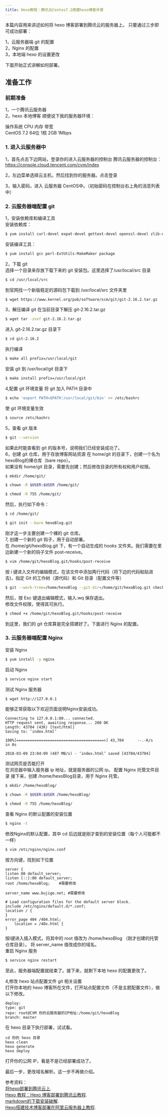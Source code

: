 ```yaml
---
title: Hexo教程：腾讯云Centos7.2搭建hexo博客步骤
---
```

本篇内容用来讲述如何将 hexo 博客部署到腾讯云的服务器上。
只要通过三步即可成功部署：

1，云服务器端 git 的配置  
2，Nginx 的配置  
3，本地端 hexo 的设置更改
  
下面开始正式讲解如何部署。

## 准备工作

### 前期准备

1，一个腾讯云服务器  
2，hexo 本地博客
顺便说下我的服务器环境：  

操作系统	CPU	内存	带宽  
CentOS 7.2 64位	1核	2GB	1Mbps


### 1. 进入云服务器中

1，首先点击下边网站，登录你的进入云服务器的控制台 
腾讯云服务器的控制台：https://console.cloud.tencent.com/cvm/index  

2，左边菜单选择云主机，然后找到你的服务器。点击登录

3，输入密码，进入 云服务器 CentOS中。（初始密码在控制台右上角的消息列表中）

### 2. 云服务器端配置 git
1，安装依赖库和编译工具  
安装依赖库：
``` bash
$ yum install curl-devel expat-devel gettext-devel openssl-devel zlib-devel   
```  
安装编译工具：
``` bash
$ yum install gcc perl-ExtUtils-MakeMaker package
```  
2，下载 git  
选择一个目录来存放下载下来的 git 安装包。这里选择了/usr/local/src 目录  
``` bash
$ cd /usr/local/src  
```  
到官网找一个新版稳定的源码包下载到 /usr/local/src 文件夹里 
``` bash
$ wget https://www.kernel.org/pub/software/scm/git/git-2.16.2.tar.gz
```  
3，解压编译 git
在当前目录下解压 git-2.16.2.tar.gz  
``` bash
$ wget tar -zvxf git-2.16.2.tar.gz
```  
进入 git-2.16.2.tar.gz 目录下  
``` bash
$ cd git-2.16.2
```   
执行编译  
``` bash
$ make all prefix=/usr/local/git
```   
安装 git 到 /usr/local/git 目录下  
``` bash
$ make install prefix=/usr/local/git
```   
4,配置 git 环境变量
将 git 加入 PATH 目录中  
``` bash
$ echo 'export PATH=$PATH:/usr/local/git/bin' >> /etc/bashrc
```  
使 git 环境变量生效  
``` bash
$ source /etc/bashrc
```   
5，查看 git 版本  
``` bash
$ git --version
```  
如果此时能查看到 git 的版本号，说明我们已经安装成功了。  
6，创建 git 仓库，用于存放博客网站资源
在 home/git 的目录下，创建一个名为hexoBlog的裸仓库（bare repo）。   
如果没有 home/git 目录，需要先创建；然后修改目录的所有权和用户权限。  
``` bash   
$ mkdir /home/git/  
```   
``` bash   
$ chown -R $USER:$USER /home/git/ 
```  
``` bash   
$ chmod -R 755 /home/git/ 
```  
然后，执行如下命令：  
``` bash   
$ cd /home/git/
```  
``` bash   
$ git init --bare hexoBlog.git   
```     
刚才这一步主要创建一个裸的 git 仓库。  
7, 创建一个新的 git 钩子，用于自动部署。  
在 /home/git/hexoBlog.git 下，有一个自动生成的 hooks 文件夹。我们需要在里边新建一个新的钩子文件 post-receive。   
``` bash   
$ vim /home/git/hexoBlog.git/hooks/post-receive  
```   
按 i 键进入文件的编辑模式，在该文件中添加两行代码（将下边的代码粘贴进去)，指定 Git 的工作树（源代码）和 Git 目录（配置文件等）   
``` bash   
$ git --work-tree=/home/hexoBlog --git-dir=/home/git/hexoBlog.git checkout -f 
```  
然后，按 Esc 键退出编辑模式，输入:wq 保存退出。  
修改文件权限，使得其可执行。  
``` bash   
$ chmod +x /home/git/hexoBlog.git/hooks/post-receive 
```  
到这里，我们的 git 仓库算是完全搭建好了。下面进行 Nginx 的配置。  

### 3. 云服务器端配置 Nginx
安装 Nginx   
``` bash
$ yum install -y nginx
```  
启动 Nginx  
``` bash
$ service nginx start
```  
测试 Nginx 服务器  
``` bash
$ wget http://127.0.0.1 
```  
能够正常获取以下欢迎页面说明Nginx安装成功。   
					
	Connecting to 127.0.0.1:80... connected.
	HTTP request sent, awaiting response... 200 OK
	Length: 43704 (43K) [text/html]
	Saving to: ‘index.html’
	
	100%[=======================================>] 43,704      --.-K/s   in 0s
	
	2018-03-09 23:04:09 (487 MB/s) - ‘index.html’ saved [43704/43704]   
测试网页是否能打开   
在浏览器中输入服务器 ip 地址，就是服务器的公网 ip。 
配置 Nginx 托管文件目录
接下来，创建 /home/hexoBlog目录，用于 Nginx 托管。   
``` bash
$ mkdir /home/hexoBlog/
```   
``` bash
$ chown -R $USER:$USER /home/hexoBlog/  
```  
``` bash
$ chmod -R 755 /home/hexoBlog/
```   
查看 Nginx 的默认配置的安装位置 
``` bash
$ nginx -t
```  
修改Nginx的默认配置，其中 cd 后边就是刚才查到的安装位置（每个人可能都不一样）
``` bash
$ vim /etc/nginx/nginx.conf
```  
按方向键，找到如下位置  

	server {
	listen 80 default_server;
	listen [::]:80 default_server;
	root /home/hexoBlog;    #需要修改
	
	server_name www.bujige.net; #需要修改
	
	# Load configuration files for the default server block.
	include /etc/nginx/default.d/*.conf;
	location / {
	}
	error_page 404 /404.html;
	    location = /40x.html {
	}
按i键进入插入模式，将其中的 root 值改为 /home/hexoBlog （刚才创建的托管仓库目录）。
将 server_name 值改成你的域名。   
重启 Nginx 服务   
``` bash
$ service nginx restart
```  
至此，服务器端配置就结束了。接下来，就剩下本地 hexo 的配置更改了。

4,修改 hexo 站点配置文件 git 相关设置  
打开你本地的 hexo 博客所在文件，打开站点配置文件（不是主题配置文件），做以下修改。  

	deploy:
    type: git
    repo: root@CVM 你的云服务器的IP地址:/home/git/hexoBlog
    branch: master
在 hexo 目录下执行部署，试试看。  
	
	cd 你的 hexo 目录
	hexo clean
	hexo generate
	hexo deploy
打开你的公网 IP，看是不是已经部署成功了。  

最后一步，更改域名解析。这一步不再做介绍。

参考资料：  
[将hexo部署到腾讯云上](https://www.jianshu.com/p/271449df801f "hexo腾讯云").   
[Hexo 教程：Hexo 博客部署到腾讯云教程](https://www.fogsail.net/2018/02/22/20180222/ "hexo").   
[markdown的下载安装破解](https://code.skyheng.com/post/36308.html,"markdown").   
[Hexo搭建技术博客部署在阿里云服务器上教程](https://code.skyheng.com/post/36551.html,"hexo阿里云"). 